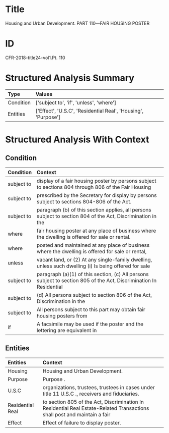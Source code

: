 # Title

 Housing and Urban Development. PART 110—FAIR HOUSING POSTER


# ID

 CFR-2018-title24-vol1.Pt. 110


# Structured Analysis Summary

| Type      | Values                                                        |
|:----------|:--------------------------------------------------------------|
| Condition | ['subject to', 'if', 'unless', 'where']                       |
| Entities  | ['Effect', 'U.S.C', 'Residential Real', 'Housing', 'Purpose'] |


# Structured Analysis With Context

 


## Condition

| Condition   | Context                                                                                                            |
|:------------|:-------------------------------------------------------------------------------------------------------------------|
| subject to  | display of a fair housing poster by persons subject to sections 804 through 806 of the Fair Housing                |
| subject to  | prescribed by the Secretary for display by persons subject to  sections 804-806 of the Act.                        |
| subject to  | paragraph (b) of this section applies, all persons subject to section 804 of the Act, Discrimination in the        |
| where       | fair housing poster at any place of business where  the dwelling is offered for sale or rental.                    |
| where       | posted and maintained at any place of business where the dwelling is offered for sale or rental,                   |
| unless      | vacant land, or (2) At any single-family dwelling, unless such dwelling (i) Is being offered for sale              |
| subject to  | paragraph (a)(1) of this section, (c) All persons subject to section 805 of the Act, Discrimination In Residential |
| subject to  | (d) All persons  subject to section 806 of the Act, Discrimination in the                                          |
| subject to  | All persons  subject to this part may obtain fair housing posters from                                             |
| if          | A facsimile may be used  if the poster and the lettering are equivalent in                                         |


## Entities

| Entities         | Context                                                                                                                  |
|:-----------------|:-------------------------------------------------------------------------------------------------------------------------|
| Housing          | Housing  and Urban Development.                                                                                          |
| Purpose          | Purpose .                                                                                                                |
| U.S.C            | organizations, trustees, trustees in cases under title 11 U.S.C ., receivers and fiduciaries.                            |
| Residential Real | to section 805 of the Act, Discrimination In Residential Real Estate-Related Transactions shall post and maintain a fair |
| Effect           | Effect  of failure to display poster.                                                                                    |


